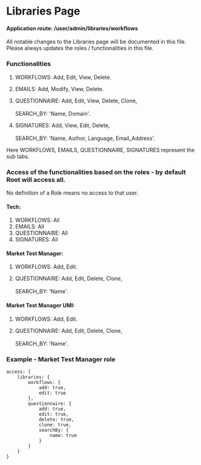 # Libraries Page

#### Application route: /user/admin/libraries/workflows

All notable changes to the Libraries page will be documented in this file. 
Please always updates the roles / functionalities in this file. 

### Functionalities

1. WORKFLOWS: Add, Edit, View, Delete.

2. EMAILS: Add, Modify, View, Delete.

3. QUESTIONNAIRE: Add, Edit, View, Delete, Clone, 
<br><br>SEARCH_BY: 'Name, Domain'. 

4. SIGNATURES: Add, View, Edit, Delete, 
<br><br>SEARCH_BY: 'Name, Author, Language, Email_Address'.

Here WORKFLOWS, EMAILS, QUESTIONNAIRE, SIGNATURES represent the sub tabs.

### Access of the functionalities based on the roles - by default Root will access all.

No definition of a Role means no access to that user.

#### Tech:

1. WORKFLOWS: All
2. EMAILS: All
3. QUESTIONNAIRE: All 
4. SIGNATURES: All

#### Market Test Manager:

1. WORKFLOWS: Add, Edit.

2. QUESTIONNAIRE: Add, Edit, Delete, Clone, 
<br><br>SEARCH_BY: 'Name'.

#### Market Test Manager UMI:

1. WORKFLOWS: Add, Edit.

2. QUESTIONNAIRE: Add, Edit, Delete, Clone,
<br><br>SEARCH_BY: 'Name'.

### Example - Market Test Manager role

```
access: { 
    libraries: { 
        workflows: { 
            add: true, 
            edit: true
        }, 
        questionnaire: { 
            add: true, 
            edit: true,
            delete: true,
            clone: true, 
            searchBy: {
                name: true
            } 
        }
    } 
}

```

